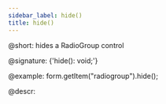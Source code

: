 ```yaml
---
sidebar_label: hide()
title: hide()
---          
```


@short: hides a RadioGroup control

@signature: {'hide(): void;'}

@example:
form.getItem("radiogroup").hide(); 

@descr:
